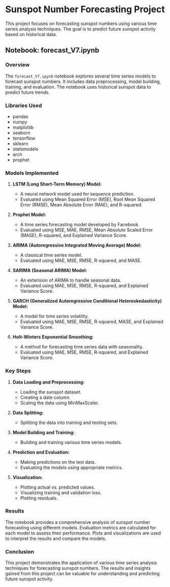 # Sunspot Number Forecasting Project

This project focuses on forecasting sunspot numbers using various time series analysis techniques. The goal is to predict future sunspot activity based on historical data.

## Notebook: forecast_V7.ipynb

### Overview

The `forecast_V7.ipynb` notebook explores several time series models to forecast sunspot numbers. It includes data preprocessing, model building, training, and evaluation. The notebook uses historical sunspot data to predict future trends.

### Libraries Used

*   pandas
*   numpy
*   matplotlib
*   seaborn
*   tensorflow
*   sklearn
*   statsmodels
*   arch
*   prophet

### Models Implemented

1.  **LSTM (Long Short-Term Memory) Model:**
    *   A neural network model used for sequence prediction.
    *   Evaluated using Mean Squared Error (MSE), Root Mean Squared Error (RMSE), Mean Absolute Error (MAE), and R-squared.

2.  **Prophet Model:**
    *   A time series forecasting model developed by Facebook.
    *   Evaluated using MSE, MAE, RMSE, Mean Absolute Scaled Error (MASE), R-squared, and Explained Variance Score.

3.  **ARIMA (Autoregressive Integrated Moving Average) Model:**
    *   A classical time series model.
    *   Evaluated using MAE, MSE, RMSE, R-squared, and MASE.

4.  **SARIMA (Seasonal ARIMA) Model:**
    *   An extension of ARIMA to handle seasonal data.
    *   Evaluated using MAE, MSE, RMSE, R-squared, and Explained Variance Score.

5.  **GARCH (Generalized Autoregressive Conditional Heteroskedasticity) Model:**
    *   A model for time series volatility.
    *   Evaluated using MAE, MSE, RMSE, R-squared, MASE, and Explained Variance Score.

6.  **Holt-Winters Exponential Smoothing:**
    *   A method for forecasting time series data with seasonality.
    *   Evaluated using MAE, MSE, RMSE, R-squared, and Explained Variance Score.

### Key Steps

1.  **Data Loading and Preprocessing:**
    *   Loading the sunspot dataset.
    *   Creating a date column.
    *   Scaling the data using MinMaxScaler.

2.  **Data Splitting:**
    *   Splitting the data into training and testing sets.

3.  **Model Building and Training:**
    *   Building and training various time series models.

4.  **Prediction and Evaluation:**
    *   Making predictions on the test data.
    *   Evaluating the models using appropriate metrics.

5.  **Visualization:**
    *   Plotting actual vs. predicted values.
    *   Visualizing training and validation loss.
    *   Plotting residuals.

### Results

The notebook provides a comprehensive analysis of sunspot number forecasting using different models. Evaluation metrics are calculated for each model to assess their performance. Plots and visualizations are used to interpret the results and compare the models.

### Conclusion

This project demonstrates the application of various time series analysis techniques for forecasting sunspot numbers. The results and insights gained from this project can be valuable for understanding and predicting future sunspot activity.
